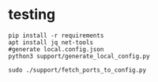 # testing

    pip install -r requirements
    apt install jq net-tools
    #generate local.config.json
    python3 support/generate_local_config.py        

    sudo ./support/fetch_ports_to_config.py